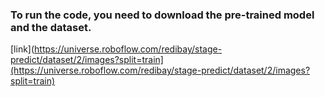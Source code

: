 ### To run the code, you need to download the pre-trained model and the dataset.

[link](https://universe.roboflow.com/redibay/stage-predict/dataset/2/images?split=train](https://universe.roboflow.com/redibay/stage-predict/dataset/2/images?split=train)
